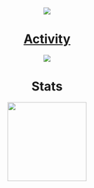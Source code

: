 <h1 align="center">
  <a href="https://git.io/typing-svg">
        <img src="https://readme-typing-svg.herokuapp.com?color=%23F7630C&size=30&duration=3500&center=true&lines=Hello!;My+name+is+Ivaylo.;Welcome+to+my+profile.">
</h1>

 <h1 align="center">  Activity  </h1>
  <p align="center">
    <a href="https://git.io/streak-stats">
      <img src="http://github-readme-streak-stats.herokuapp.com?user=IMAbadzhiev19&theme=anuraghazra">
    </a>
   </p>
  
<h1 align="center">  Stats  </h1>
  <p align="center">
    <a href="https://github.com/anuraghazra/github-readme-stats">
      <img src="https://github-readme-stats.vercel.app/api?username=IMAbadzhiev19&theme=anuraghazra&show_icons=true" height="180">
    </a>
   </p>
